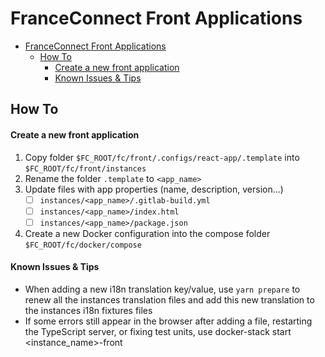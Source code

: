 # FranceConnect Front Applications

- [FranceConnect Front Applications](#franceconnect-front-applications)
  - [How To](#how-to)
    - [Create a new front application](#create-a-new-front-application)
    - [Known Issues \& Tips](#known-issues--tips)

## How To

#### Create a new front application

1. Copy folder `$FC_ROOT/fc/front/.configs/react-app/.template` into `$FC_ROOT/fc/front/instances`
2. Rename the folder `.template` to `<app_name>`
3. Update files with app properties (name, description, version...)
   - [ ] `instances/<app_name>/.gitlab-build.yml`
   - [ ] `instances/<app_name>/index.html`
   - [ ] `instances/<app_name>/package.json`
4. Create a new Docker configuration into the compose folder `$FC_ROOT/fc/docker/compose`

#### Known Issues & Tips

- When adding a new i18n translation key/value, use `yarn prepare` to renew all the instances translation files and add this new translation to the instances i18n fixtures files
- If some errors still appear in the browser after adding a file, restarting the TypeScript server, or fixing test units, use docker-stack start <instance_name>-front
